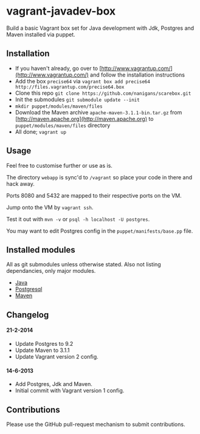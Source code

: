 vagrant-javadev-box
================

Build a basic Vagrant box set for Java development with Jdk, Postgres and Maven installed via puppet.

## Installation

* If you haven't already, go over to [http://www.vagrantup.com/](http://www.vagrantup.com/) and follow the installation instructions
* Add the box `precise64` via `vagrant box add precise64 http://files.vagrantup.com/precise64.box`
* Clone this repo `git clone https://github.com/nanigans/scarebox.git`
* Init the submodules `git submodule update --init`
* `mkdir puppet/modules/maven/files`
* Download the Maven archive `apache-maven-3.1.1-bin.tar.gz` from [http://maven.apache.org](http://maven.apache.org) to `puppet/modules/maven/files` directory
* All done; `vagrant up`

## Usage

Feel free to customise further or use as is.

The directory `webapp` is sync'd to `/vagrant` so place your code in there and hack away.

Ports 8080 and 5432 are mapped to their respective ports on the VM.

Jump onto the VM by `vagrant ssh`.

Test it out with `mvn -v` or `psql -h localhost -U postgres`.

You may want to edit Postgres config in the `puppet/manifests/base.pp` file.


## Installed modules

All as git submodules unless otherwise stated. Also not listing dependancies, only major modules.

* [Java](https://github.com/puppetlabs/puppetlabs-java)
* [Postgresql](https://github.com/puppetlabs/puppet-postgresql)
* [Maven](https://github.com/7terminals/puppet-maven)

## Changelog

#### 21-2-2014

* Update Postgres to 9.2
* Update Maven to 3.1.1
* Update Vagrant version 2 config.

#### 14-6-2013

* Add Postgres, Jdk and Maven.
* Initial commit with Vagrant version 1 config.


## Contributions

Please use the GitHub pull-request mechanism to submit contributions.
